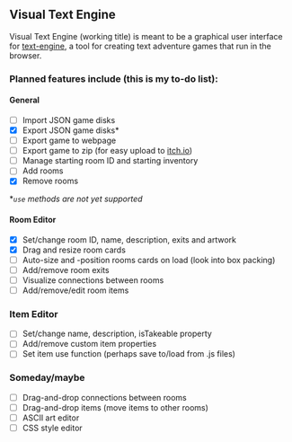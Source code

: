 ## Visual Text Engine

Visual Text Engine (working title) is meant to be a graphical user interface for [text-engine](https://www.github.com/okaybenji/text-engine), a tool for creating text adventure games that run in the browser.

### Planned features include (this is my to-do list):

#### General
- [ ] Import JSON game disks
- [X] Export JSON game disks*
- [ ] Export game to webpage
- [ ] Export game to zip (for easy upload to [itch.io](https://itch.io))
- [ ] Manage starting room ID and starting inventory
- [ ] Add rooms
- [X] Remove rooms

**`use` methods are not yet supported*

#### Room Editor
- [X] Set/change room ID, name, description, exits and artwork
- [X] Drag and resize room cards
- [ ] Auto-size and -position rooms cards on load (look into box packing)
- [ ] Add/remove room exits
- [ ] Visualize connections between rooms
- [ ] Add/remove/edit room items

### Item Editor
- [ ] Set/change name, description, isTakeable property
- [ ] Add/remove custom item properties
- [ ] Set item use function (perhaps save to/load from .js files)

### Someday/maybe
- [ ] Drag-and-drop connections between rooms
- [ ] Drag-and-drop items (move items to other rooms)
- [ ] ASCII art editor
- [ ] CSS style editor
